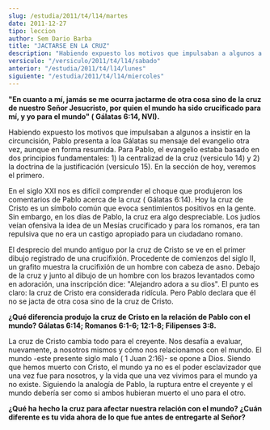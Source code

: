 ```yaml
---
slug: /estudia/2011/t4/l14/martes
date: 2011-12-27
tipo: leccion
author: Sem Dario Barba
title: "JACTARSE EN LA CRUZ"
description: "Habiendo expuesto los motivos que impulsaban a algunos a insistir en la  circuncisión, Pablo presenta a loa Gálatas su mensaje del evangelio otra vez,  aunque en forma resumida. Para Pablo, el evangelio estaba basado en dos  principios fundamentales: 1) la centralizad de la cr..."
versiculo: "/versiculo/2011/t4/l14/sabado"
anterior: "/estudia/2011/t4/l14/lunes"
siguiente: "/estudia/2011/t4/l14/miercoles"
---
```


**"En cuanto a mí, jamás se me ocurra jactarme de otra cosa sino de la cruz de nuestro Señor Jesucristo, por quien el mundo ha sido crucificado para mí, y yo para el mundo" ( Gálatas 6:14, NVI).**

Habiendo expuesto los motivos que impulsaban a algunos a insistir en la circuncisión, Pablo presenta a loa Gálatas su mensaje del evangelio otra vez, aunque en forma resumida. Para Pablo, el evangelio estaba basado en dos principios fundamentales: 1) la centralizad de la cruz (versiculo 14) y 2) la doctrina de la justificación (versiculo 15). En la sección de hoy, veremos el primero.

En el siglo XXI nos es difícil comprender el choque que produjeron los comentarios de Pablo acerca de la cruz ( Gálatas 6:14). Hoy la cruz de Cristo es un símbolo común que evoca sentimientos positivos en la gente. Sin embargo, en los días de Pablo, la cruz era algo despreciable. Los judíos veían ofensiva la idea de un Mesías crucificado y para los romanos, era tan repulsiva que no era un castigo apropiado para un ciudadano romano.

El desprecio del mundo antiguo por la cruz de Cristo se ve en el primer dibujo registrado de una crucifixión. Procedente de comienzos del siglo II, un grafito muestra la crucifixión de un hombre con cabeza de asno. Debajo de la cruz y junto al dibujo de un hombre con los brazos levantados como en adoración, una inscripción dice: "Alejandro adora a su dios". El punto es claro: la cruz de Cristo era considerada ridícula. Pero Pablo declara que él no se jacta de otra cosa sino de la cruz de Cristo.

**¿Qué diferencia produjo la cruz de Cristo en la relación de Pablo con el mundo? Gálatas 6:14; Romanos 6:1-6; 12:1-8; Filipenses 3:8.**

La cruz de Cristo cambia todo para el creyente. Nos desafía a evaluar, nuevamente, a nosotros mismos y cómo nos relacionamos con el mundo. El mundo -este presente siglo malo ( 1 Juan 2:16)- se opone a Dios. Siendo que hemos muerto con Cristo, el mundo ya no es el poder esclavizador que una vez fue para nosotros, y la vida que una vez vivimos para el mundo ya no existe. Siguiendo la analogía de Pablo, la ruptura entre el creyente y el mundo debería ser como si ambos hubieran muerto el uno para el otro.

**¿Qué ha hecho la cruz para afectar nuestra relación con el mundo? ¿Cuán diferente es tu vida ahora de lo que fue antes de entregarte al Señor?**
